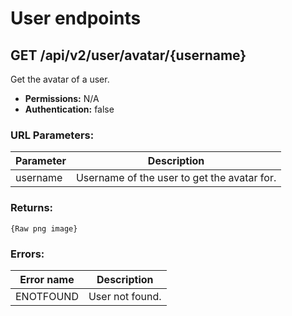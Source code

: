 # User endpoints

## GET /api/v2/user/avatar/{username}
Get the avatar of a user.

* **Permissions:** N/A
* **Authentication:** false

### URL Parameters:
Parameter | Description
--- | ---
username | Username of the user to get the avatar for.

### Returns:
``` PNG
{Raw png image}
```

### Errors:
Error name | Description
--- | ---
ENOTFOUND | User not found.
